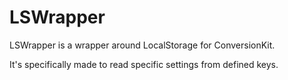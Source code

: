 # LSWrapper

LSWrapper is a wrapper around LocalStorage for ConversionKit.

It's specifically made to read specific settings from defined keys.